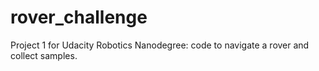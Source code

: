 # rover_challenge
Project 1 for Udacity Robotics Nanodegree: code to navigate a rover and collect samples.
